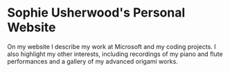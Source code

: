 # Sophie Usherwood's Personal Website
On my website I describe my work at Microsoft and my coding projects. I also highlight my other interests, including recordings of my piano and flute performances and a gallery of my advanced origami works.
